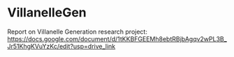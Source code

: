 # VillanelleGen

Report on Villanelle Generation research project: https://docs.google.com/document/d/1tKKBFGEEMh8ebtRBjbAgqv2wPL3B_Jr51KhgKVuYzKc/edit?usp=drive_link
